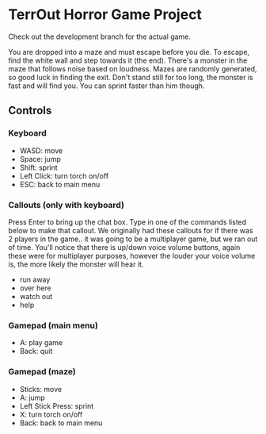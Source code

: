 TerrOut Horror Game Project
===========================

Check out the development branch for the actual game.

You are dropped into a maze and must escape before you die. To escape, find the white wall and step towards it (the end). There's a monster in the maze that follows noise based on loudness. Mazes are randomly generated, so good luck in finding the exit. Don't stand still for too long, the monster is fast and will find you. You can sprint faster than him though.


Controls
--------
### Keyboard
- WASD: move
- Space: jump
- Shift: sprint
- Left Click: turn torch on/off
- ESC: back to main menu

### Callouts (only with keyboard)
Press Enter to bring up the chat box. Type in one of the commands listed below to make that callout. We originally had these callouts for if there was 2 players in the game.. it was going to be a multiplayer game, but we ran out of time. You'll notice that there is up/down voice volume buttons, again these were for multiplayer purposes, however the louder your voice volume is, the more likely the monster will hear it.
- run away
- over here
- watch out
- help

### Gamepad (main menu)
- A: play game
- Back: quit

### Gamepad (maze)
- Sticks: move
- A: jump
- Left Stick Press: sprint
- X: turn torch on/off
- Back: back to main menu
